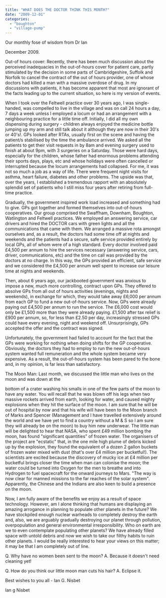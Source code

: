 ```yaml
---
title: "WHAT DOES THE DOCTOR THINK THIS MONTH?"
date: "2009-12-01"
categories: 
  - "boughton"
  - "village-pump"
---
```


Our monthly fose of wisdom from Dr Ian

December 2009.

Out-of hours cover: Recently, there has been much discussion about the perceived inadequacies in the out-of-hours cover for patient care, partly stimulated by the decision in some parts of Cambridgeshire, Suffolk and Norfolk to cancel the contract of the out of hours provider, one of whose doctors had killed a man with a massive overdose of drug. In my discussions with patients, it has become apparent that most are ignorant of the facts leading up to the current situation, so here is my version of events.

When I took over the Feltwell practice over 30 years ago, I was single-handed, was compelled to live in the village and was on call 24 hours a day, 7 days a week unless I employed a locum or had an arrangement with a neighbouring practice for a little time off. Initially, I did all my own dispensing during surgery - children always enjoyed the medicine bottle jumping up my arm and still talk about it although they are now in their 30's or 40's!. GPs looked after RTAs, usually first on the scene and having the patient/s stabilised by the time the ambulance arrived. We asked all the patients to get their visit requests in by 8am and evening surgery used to finish at about 9pm, with 3 surgeries on a Saturday. Those were hard days, especially for the children, whose father had enormous problems attending their sports days, plays, etc and whose holidays were often cancelled or interrupted because the locum arrangements had collapsed. For me, it was not so much a job as a way of life. There were frequent night visits for asthma, heart failure, diabetes and other problems. The upside was that, over the years, I established a tremendous rapport with an absolutely splendid set of patients who I still miss four years after retiring from full-time practice.

Gradually, the government inspired work load increased and something had to give. GPs got together and formed themselves into out-of-hours cooperatives. Our group comprised the Swaffham, Downham, Boughton, Watlington and Feltwell practices. We employed an answering service, car drivers and hired the DOCTOR cars with green lights and all the communications that came with them. We arranged a massive rota amongst ourselves and, as a result, the doctors had some time off at nights and weekends and the patients had a secure, safe service provided entirely by local GPs, all of whom were of a high standard. Every doctor involved paid £4,500 per annum to hire the services necessary (answering service, cars, driver, communications, etc) and the time on call was provided by the doctors at no charge. In this way, the GPs provided an efficient, safe service and we considered the £4,500 per annum well spent to increase our leisure time at nights and weekends.

Then, about 6 years ago, our jackbooted government was anxious to impose a new, much more controlling, contract upon GPs. They offered to absolve GPs from all out of hours activities (evenings, nights and weekends), in exchange for which, they would take away £6,000 per annum from each GP to fund a new out-of-hours service. Now, GPs were already paying out £4,500 per annum to run the service. The £6,000 cost would only be £1,500 more than they were already paying. £1,500 after tax relief is £900 per annum, so, for less than £2.50 per day, increasingly stressed GPs could have every evening, night and weekend off. Unsurprisingly, GPs accepted the offer and the contract was signed.

Unfortunately, the government had failed to account for the fact that the GPs were working for nothing when doing shifts for the GP cooperative. Obviously, the doctors they had to employ to run the new out-of-hours system wanted full remuneration and the whole system became very expensive. As a result, the out-of-hours system has been pared to the bone and, in my opinion, is far less than satisfactory.

The Moon Man: Last month, we discussed the little man who lives on the moon and was down at the

bottom of a crater washing his smalls in one of the few parts of the moon to have any water. You will recall that he was blown off his legs when two massive rockets arrived from earth, looking for water, and caused mighty explosions when they hit the surface of the moon. I am sure that he will be out of hospital by now and that his wife will have been to the Moon branch of Marks and Spencer (Management and I have travelled extensively around the world and we have yet to find a country without a M & S so I am sure they will already be on the moon) to buy him new underwear. The little man will be delighted to hear that NASA, who spent £49 million bombing the moon, has found "significant quantities" of frozen water. The organisers of the project are "ecstatic" that, in the one mile high plume of debris kicked up by the explosion, they found the equivalent of a dozen 2 gallon buckets of frozen water mixed with dust (that's over £4 million per bucketful!). The scientists are excited because the discovery of mucky ice at £4 million per bucketful brings closer the time when man can colonise the moon; the water could be turned into Oxygen for the men to breathe and into Hydrogen to fuel spacecraft for the onward journeys to Mars. "The way is now clear for manned missions to the far reaches of the solar system". Apparently, the Chinese and the Indians are also keen to build a presence on the moon.

Now, I am fully aware of the benefits we enjoy as a result of space technology. However, am I alone thinking that humans are displaying an amazing arrogance in planning to populate other planets in the future? We have stockpiled enough nuclear warheads to completely destroy the earth and, also, we are arguably gradually destroying our planet through pollution, overpopulation and general environmental irresponsibility. Who on earth are we to even contemplate populating other planets? We have already filled space with untold debris and now we wish to take our filthy habits to ruin other planets. I would be really interested to hear your views on this matter; it may be that I am completely out of line.

Q. Why have no women been sent to the moon? A. Because it doesn't need cleaning yet!

Q. How do you think our little moon man cuts his hair? A. Eclipse it.

Best wishes to you all - Ian G. Nisbet

Ian g Nisbet
